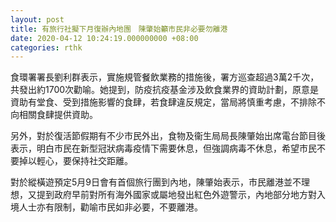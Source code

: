 ```yaml
---
layout: post
title: 有旅行社擬下月復辦內地團　陳肇始籲市民非必要勿離港
date: 2020-04-12 10:24:19.000000000 +08:00
categories: rthk
---
```


食環署署長劉利群表示，實施規管餐飲業務的措施後，署方巡查超過3萬2千次，共發出約1700次勸喻。她提到，防疫抗疫基金涉及飲食業界的資助計劃，原意是資助有堂食、受到措施影響的食肆，若食肆違反規定，當局將慎重考慮，不排除不向相關食肆提供資助。

另外，對於復活節假期有不少市民外出，食物及衞生局局長陳肇始出席電台節目後表示，明白市民在新型冠狀病毒疫情下需要休息，但強調病毒不休息，希望市民不要掉以輕心，要保持社交距離。

對於縱橫遊預定5月9日會有首個旅行團到內地，陳肇始表示，市民離港並不理想，又提到政府早前對所有海外國家或屬地發出紅色外遊警示，內地部分地方對入境人士亦有限制，勸喻市民如非必要，不要離港。
